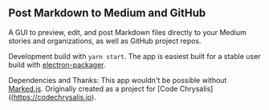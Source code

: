 ## Post Markdown to Medium and GitHub

A GUI to preview, edit, and post Markdown files directly to your Medium stories and organizations, as well as GitHub project repos.

Development build with `yarn start`.
The app is easiest built for a stable user build with [electron-packager](https://github.com/electron-userland/electron-packager).

Dependencies and Thanks:
This app wouldn't be possible without [Marked.js](https://github.com/markedjs/marked).
Originally created as a project for [Code Chrysalis]((https://codechrysalis.io).
